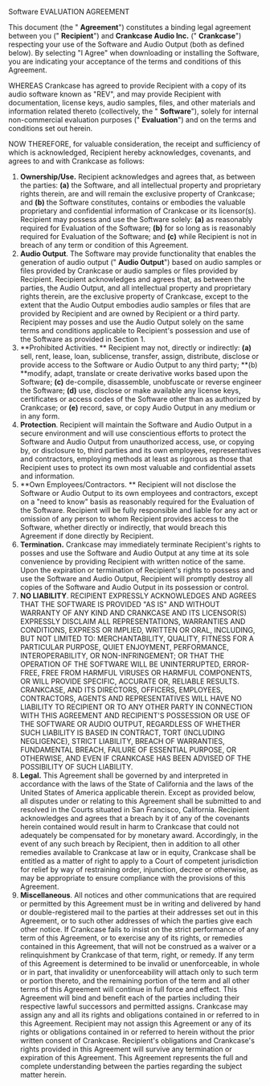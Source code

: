 Software EVALUATION AGREEMENT

This document (the &quot; **Agreement**&quot;) constitutes a binding legal agreement between you (&quot; **Recipient**&quot;) and **Crankcase Audio Inc.** (&quot; **Crankcase**&quot;) respecting your use of the Software and Audio Output (both as defined below).  By selecting &quot;I Agree&quot; when downloading or installing the Software, you are indicating your acceptance of the terms and conditions of this Agreement.

WHEREAS Crankcase has agreed to provide Recipient with a copy of its audio software known as &quot;REV&quot;, and may provide Recipient with documentation, license keys, audio samples, files, and other materials and information related thereto (collectively, the &quot; **Software**&quot;), solely for internal non-commercial evaluation purposes (&quot; **Evaluation**&quot;) and on the terms and conditions set out herein.

NOW THEREFORE, for valuable consideration, the receipt and sufficiency of which is acknowledged, Recipient hereby acknowledges, covenants, and agrees to and with Crankcase as follows:

1. **Ownership/Use.**  Recipient acknowledges and agrees that, as between the parties: **(a)** the Software, and all intellectual property and proprietary rights therein, are and will remain the exclusive property of Crankcase; and **(b)** the Software constitutes, contains or embodies the valuable proprietary and confidential information of Crankcase or its licensor(s).  Recipient may possess and use the Software solely: **(a)** as reasonably required for Evaluation of the Software; **(b)** for so long as is reasonably required for Evaluation of the Software; and **(c)** while Recipient is not in breach of any term or condition of this Agreement.
2. **Audio Output**. The Software may provide functionality that enables the generation of audio output (&quot; **Audio Output**&quot;) based on audio samples or files provided by Crankcase or audio samples or files provided by Recipient.  Recipient acknowledges and agrees that, as between the parties, the Audio Output, and all intellectual property and proprietary rights therein, are the exclusive property of Crankcase, except to the extent that the Audio Output embodies audio samples or files that are provided by Recipient and are owned by Recipient or a third party. Recipient may posses and use the Audio Output solely on the same terms and conditions applicable to Recipient&#39;s possession and use of the Software as provided in Section 1.
3. **Prohibited Activities.  ** Recipient may not, directly or indirectly: **(a)** sell, rent, lease, loan, sublicense, transfer, assign, distribute, disclose or provide access to the Software or Audio Output to any third party; **(b) **modify, adapt, translate or create derivative works based upon the Software; **(c)** de-compile, disassemble, unobfuscate or reverse engineer the Software; **(d)** use, disclose or make available any license keys, certificates or access codes of the Software other than as authorized by Crankcase; or **(e)** record, save, or copy Audio Output in any medium or in any form.
4. **Protection**.  Recipient will maintain the Software and Audio Output in a secure environment and will use conscientious efforts to protect the Software and Audio Output from unauthorized access, use, or copying by, or disclosure to, third parties and its own employees, representatives and contractors, employing methods at least as rigorous as those that Recipient uses to protect its own most valuable and confidential assets and information.
5. **Own Employees/Contractors.  ** Recipient will not disclose the Software or Audio Output to its own employees and contractors, except on a &quot;need to know&quot; basis as reasonably required for the Evaluation of the Software. Recipient will be fully responsible and liable for any act or omission of any person to whom Recipient provides access to the Software, whether directly or indirectly, that would breach this Agreement if done directly by Recipient.
6. **Termination.**  Crankcase may immediately terminate Recipient&#39;s rights to posses and use the Software and Audio Output at any time at its sole convenience by providing Recipient with written notice of the same.  Upon the expiration or termination of Recipient&#39;s rights to possess and use the Software and Audio Output, Recipient will promptly destroy all copies of the Software and Audio Output in its possession or control.
7. **NO LIABILITY**. RECIPIENT EXPRESSLY ACKNOWLEDGES AND AGREES THAT THE SOFTWARE  IS PROVIDED &quot;AS IS&quot; AND WITHOUT WARRANTY OF ANY KIND AND CRANKCASE AND ITS LICENSOR(S) EXPRESSLY DISCLAIM ALL REPRESENTATIONS, WARRANTIES AND CONDITIONS, EXPRESS OR IMPLIED, WRITTEN OR ORAL, INCLUDING, BUT NOT LIMITED TO:  MERCHANTABILITY, QUALITY, FITNESS FOR A PARTICULAR PURPOSE, QUIET ENJOYMENT, PERFORMANCE,  INTEROPERABILITY, OR NON-INFRINGEMENT; OR THAT THE OPERATION OF THE SOFTWARE WILL BE UNINTERRUPTED, ERROR-FREE, FREE FROM HARMFUL VIRUSES OR HARMFUL COMPONENTS, OR WILL PROVIDE SPECIFIC, ACCURATE OR, RELIABLE RESULTS. CRANKCASE, AND ITS DIRECTORS, OFFICERS, EMPLOYEES, CONTRACTORS, AGENTS AND REPRESENTATIVES WILL HAVE NO LIABILITY TO RECIPIENT OR TO ANY OTHER PARTY IN CONNECTION WITH THIS AGREEMENT AND RECIPIENT&#39;S POSSESSION OR USE OF THE SOFTWARE OR AUDIO OUTPUT, REGARDLESS OF WHETHER SUCH LIABILITY IS BASED IN CONTRACT, TORT (INCLUDING NEGLIGENCE), STRICT LIABILITY, BREACH OF WARRANTIES, FUNDAMENTAL BREACH, FAILURE OF ESSENTIAL PURPOSE, OR OTHERWISE, AND EVEN IF CRANKCASE HAS BEEN ADVISED OF THE POSSIBILITY OF SUCH LIABILITY.
8. **Legal.**  This Agreement shall be governed by and interpreted in accordance with the laws of the State of California and the laws of the United States of America applicable therein. Except as provided below, all disputes under or relating to this Agreement shall be submitted to and resolved in the Courts situated in San Francisco, California.  Recipient acknowledges and agrees that a breach by it of any of the covenants herein contained would result in harm to Crankcase that could not adequately be compensated for by monetary award.  Accordingly, in the event of any such breach by Recipient, then in addition to all other remedies available to Crankcase at law or in equity, Crankcase shall be entitled as a matter of right to apply to a Court of competent jurisdiction for relief by way of restraining order, injunction, decree or otherwise, as may be appropriate to ensure compliance with the provisions of this Agreement.
9. **Miscellaneous**.  All notices and other communications that are required or permitted by this Agreement must be in writing and delivered by hand or double-registered mail to the parties at their addresses set out in this Agreement, or to such other addresses of which the parties give each other notice.  If Crankcase fails to insist on the strict performance of any term of this Agreement, or to exercise any of its rights, or remedies contained in this Agreement, that will not be construed as a waiver or a relinquishment by Crankcase of that term, right, or remedy.  If any term of this Agreement is determined to be invalid or unenforceable, in whole or in part, that invalidity or unenforceability will attach only to such term or portion thereto, and the remaining portion of the term and all other terms of this Agreement will continue in full force and effect. This Agreement will bind and benefit each of the parties including their respective lawful successors and permitted assigns.  Crankcase may assign any and all its rights and obligations contained in or referred to in this Agreement. Recipient may not assign this Agreement or any of its rights or obligations contained in or referred to herein without the prior written consent of Crankcase.  Recipient&#39;s obligations and Crankcase&#39;s rights provided in this Agreement will survive any termination or expiration of this Agreement.  This Agreement represents the full and complete understanding between the parties regarding the subject matter herein.